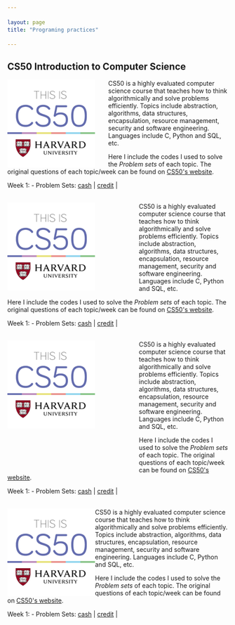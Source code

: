 ```yaml
---

layout: page
title: "Programing practices"

---
```


## CS50 Introduction to Computer Science

<img style="border: 0px solid; width: 200px; height: 200px; float: left; padding-right:30px" src="/images/cs50_logo.jpg" alt="" class="inline-block">
CS50 is a highly evaluated computer science course that teaches how to think algorithmically and solve problems efficiently. Topics include abstraction, algorithms, data structures, encapsulation, resource management, security and software engineering. Languages include C, Python and SQL, etc. 

Here I include the codes I used to solve the *Problem sets* of each topic. The original questions of each topic/week can be found on [CS50's website](https://cs50.harvard.edu/x/2023/).



Week 1: 
    - Problem Sets: [cash](https://github.com/jingwenzhang1118/CS50_complete/blob/main/cs50-week1/pset1/cash.c) \| [credit](https://github.com/jingwenzhang1118/CS50_complete/blob/6194761254b259ccea4340ba0af65fd22868455c/cs50-week1/pset1/credit.c#L1) \|


<br>

<img style="border: 0px solid; width: 200px; height: 200px; float: left; padding:0px 100px 0px 0px" src="/images/cs50_logo.jpg" alt="" class="inline-block">
CS50 is a highly evaluated computer science course that teaches how to think algorithmically and solve problems efficiently. Topics include abstraction, algorithms, data structures, encapsulation, resource management, security and software engineering. Languages include C, Python and SQL, etc. 

Here I include the codes I used to solve the *Problem sets* of each topic. The original questions of each topic/week can be found on [CS50's website](https://cs50.harvard.edu/x/2023/).



Week 1: 
    - Problem Sets: [cash](https://github.com/jingwenzhang1118/CS50_complete/blob/main/cs50-week1/pset1/cash.c) \| [credit](https://github.com/jingwenzhang1118/CS50_complete/blob/6194761254b259ccea4340ba0af65fd22868455c/cs50-week1/pset1/credit.c#L1) \|

<br>


<img style="border: 0px solid; width: 200px; height: 200px; float: left; padding:0px 100px 100px 0px" src="/images/cs50_logo.jpg" alt="" class="inline-block">
CS50 is a highly evaluated computer science course that teaches how to think algorithmically and solve problems efficiently. Topics include abstraction, algorithms, data structures, encapsulation, resource management, security and software engineering. Languages include C, Python and SQL, etc. 

Here I include the codes I used to solve the *Problem sets* of each topic. The original questions of each topic/week can be found on [CS50's website](https://cs50.harvard.edu/x/2023/).



Week 1: 
    - Problem Sets: [cash](https://github.com/jingwenzhang1118/CS50_complete/blob/main/cs50-week1/pset1/cash.c) \| [credit](https://github.com/jingwenzhang1118/CS50_complete/blob/6194761254b259ccea4340ba0af65fd22868455c/cs50-week1/pset1/credit.c#L1) \|

<br>

<img style="border: 0px solid; width: 200px; height: 200px; float: left; padding-right: 100px padding-bottom:100px" src="/images/cs50_logo.jpg" alt="" class="inline-block">
CS50 is a highly evaluated computer science course that teaches how to think algorithmically and solve problems efficiently. Topics include abstraction, algorithms, data structures, encapsulation, resource management, security and software engineering. Languages include C, Python and SQL, etc. 

Here I include the codes I used to solve the *Problem sets* of each topic. The original questions of each topic/week can be found on [CS50's website](https://cs50.harvard.edu/x/2023/).



Week 1: 
    - Problem Sets: [cash](https://github.com/jingwenzhang1118/CS50_complete/blob/main/cs50-week1/pset1/cash.c) \| [credit](https://github.com/jingwenzhang1118/CS50_complete/blob/6194761254b259ccea4340ba0af65fd22868455c/cs50-week1/pset1/credit.c#L1) \|




